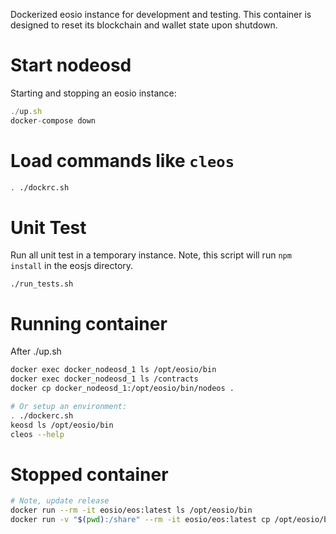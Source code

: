 Dockerized eosio instance for development and testing.  This container
is designed to reset its blockchain and wallet state upon shutdown.

# Start nodeosd

Starting and stopping an eosio instance:

```js
./up.sh
docker-compose down
```

# Load commands like `cleos`

```bash
. ./dockrc.sh
```

# Unit Test

Run all unit test in a temporary instance.  Note, this script will run
`npm install` in the eosjs directory.

`./run_tests.sh`

# Running container

After ./up.sh

```bash
docker exec docker_nodeosd_1 ls /opt/eosio/bin
docker exec docker_nodeosd_1 ls /contracts
docker cp docker_nodeosd_1:/opt/eosio/bin/nodeos .

# Or setup an environment:
. ./dockerc.sh
keosd ls /opt/eosio/bin
cleos --help
```

# Stopped container

```bash
# Note, update release
docker run --rm -it eosio/eos:latest ls /opt/eosio/bin
docker run -v "$(pwd):/share" --rm -it eosio/eos:latest cp /opt/eosio/bin/nodeos /share
```

